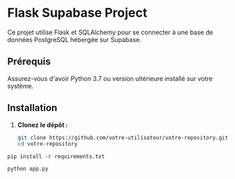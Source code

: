 
# Flask Supabase Project

Ce projet utilise Flask et SQLAlchemy pour se connecter à une base de données PostgreSQL hébergée sur Supabase.

## Prérequis

Assurez-vous d'avoir Python 3.7 ou version ultérieure installé sur votre système.

## Installation

1. **Clonez le dépôt :**

   ```bash
   git clone https://github.com/votre-utilisateur/votre-repository.git
   cd votre-repository
   ```

```
pip install -r requirements.txt

```

```
python app.py

```
